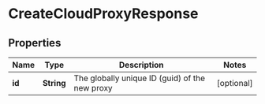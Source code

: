 
# CreateCloudProxyResponse

## Properties
Name | Type | Description | Notes
------------ | ------------- | ------------- | -------------
**id** | **String** | The globally unique ID (guid) of the new proxy |  [optional]




